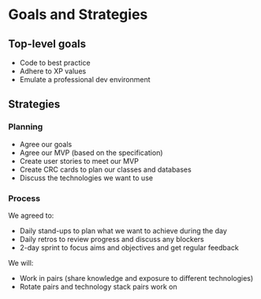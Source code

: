 # Goals and Strategies

## Top-level goals

- Code to best practice
- Adhere to XP values
- Emulate a professional dev environment

## Strategies

### Planning

- Agree our goals
- Agree our MVP (based on the specification)
- Create user stories to meet our MVP
- Create CRC cards to plan our classes and databases
- Discuss the technologies we want to use

### Process

We agreed to:
- Daily stand-ups to plan what we want to achieve during the day
- Daily retros to review progress and discuss any blockers
- 2-day sprint to focus aims and objectives and get regular feedback

We will:
- Work in pairs (share knowledge and exposure to different technologies)
- Rotate pairs and technology stack pairs work on
